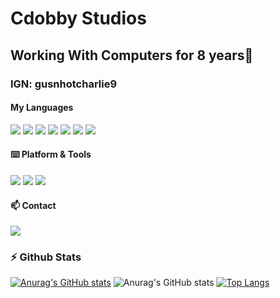 # Cdobby Studios
## Working With Computers for 8 years👋
### IGN: gusnhotcharlie9


#### My Languages

[![](https://img.shields.io/badge/-HTML5-e34f26?style=flat-square&logo=HTML5&logoColor=fff)](https://html.spec.whatwg.org)
[![](https://img.shields.io/badge/-CSS3-1572B6?style=flat-square&logo=css3&logoColor=white)](https://www.w3.org/Style/CSS/)
[![](https://img.shields.io/badge/-JavaScript-e5cd0c?style=flat-square&logo=JavaScript&logoColor=000)](https://www.ecma-international.org)
[![](https://img.shields.io/badge/-Java-%23ED8B00.svg?&style=flat-square&logo=java&logoColor=white)](https://www.java.com/)
[![](https://img.shields.io/badge/c%23%20-%23239120.svg?&style=flat-square&logo=c-sharp&logoColor=white)](https://docs.microsoft.com/en-us/dotnet/csharp/)
[![](https://img.shields.io/badge/c++%20-%2300599C.svg?&style=flat-square&logo=c%2B%2B&ogoColor=white)](https://docs.microsoft.com/en-us/cpp/cpp/?view=msvc-170)
[![](https://img.shields.io/badge/php-%23777BB4.svg?style=flat-square&logo=php&logoColor=white)](https://www.php.net/)



#### ⌨️ Platform & Tools

[![](https://img.shields.io/badge/Windows-11-2376bc?style=flat-square&logo=windows)](https://www.microsoft.com/windows/get-windows-10)
[![](https://img.shields.io/badge/IDE-Visual%20Studio%20Code-blue?style=flat-square&logo=visual-studio-code)](https://code.visualstudio.com/)
[![](https://img.shields.io/badge/NeoVim-%2357A143.svg?&style=flat-square&logo=neovim&logoColor=white)](https://neovim.io/)

#### 📫 Contact

[![](https://img.shields.io/badge/-contact@cdobbystudios.uk-911318?style=flat-square&logo=Mail.RU&logoColor=white)](mailto:contact@cdobbystudios.uk)

### :zap: Github Stats
[![Anurag's GitHub stats](https://github-readme-stats.vercel.app/api?username=cdobby69)](https://github.com/anuraghazra/github-readme-stats)
![Anurag's GitHub stats](https://github-readme-stats.vercel.app/api?username=cdobby69&show_icons=true&theme=radical)
[![Top Langs](https://github-readme-stats.vercel.app/api/top-langs/?username=cdobby69&layout=compact)](https://github.com/cdobby69/github-readme-stats)
